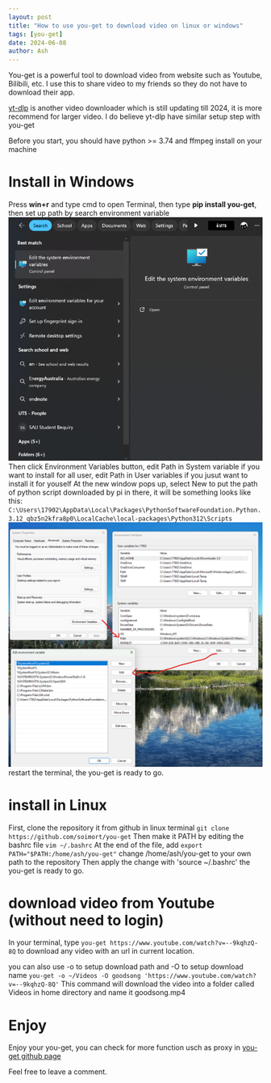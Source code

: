 ```yaml
---
layout: post
title: "How to use you-get to download video on linux or windows"
tags: [you-get]
date: 2024-06-08
author: Ash
---
```

You-get is a powerful tool to download video from website such as Youtube, Bilibili, etc. I use this to share video to my friends so they do not have to download their app.

[yt-dlp](https://github.com/yt-dlp/yt-dlp) is another video downloader which is still updating till 2024, it is more recommend for larger video. I do believe yt-dlp have similar setup step with you-get 

Before you start, you should have python >= 3.74 and ffmpeg install on your machine

# Install in Windows
Press **win+r** and type cmd to open Terminal, then type **pip install you-get**, then set up path by search environment variable
![envir](/assets/img/envir.png)
Then click Environment Variables button, edit Path in System variable if you want to install for all user, edit Path in User variables if you jusut want to install it for youself
At the new window pops up, select New to put the path of python script downloaded by pi in there, it will be something looks like this:
`C:\Users\17902\AppData\Local\Packages\PythonSoftwareFoundation.Python.3.12_qbz5n2kfra8p0\LocalCache\local-packages\Python312\Scripts`
![envir2](/assets/img/envir2.png)
restart the terminal, the you-get is ready to go.
# install in Linux
First, clone the repository it from github in linux terminal 
`git clone https://github.com/soimort/you-get`
Then make it PATH by editing the bashrc file
`vim ~/.bashrc`
At the end of the file, add
`export PATH="$PATH:/home/ash/you-get"`
change /home/ash/you-get to your own path to the repository
Then apply the change with
'source ~/.bashrc'
the you-get is ready to go.

# download video from Youtube (without need to login)
In your terminal, type `you-get https://www.youtube.com/watch?v=--9kqhzQ-8Q` to download any video with an url in current location.

you can also use -o to setup download path and -O to setup download name
`you-get -o ~/Videos -O goodsong 'https://www.youtube.com/watch?v=--9kqhzQ-8Q'`
This command will download the video into a folder called Videos in home directory and name it goodsong.mp4

# Enjoy
Enjoy your you-get, you can check for more function usch as proxy in [you-get github page](https://github.com/soimort/you-get)

Feel free to leave a comment.
